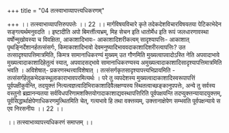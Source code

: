 +++
title = "04 तत्स्वाभाव्यापत्त्यधिकरणम्"

+++
।। तत्स्वाभाव्यापत्तिरुपपत्तेः ।। 22 ।। मार्गविषयविचारे कृते तदेकदेशविचारविषयतया पेटिकाभेदेन सङ्गत्यर्थमनुवदति । इष्टादीति अपो बिमर्त्तीत्यभ्रम्, मिह सेचन इति धातोर्मेध इति रूपं जलधारणावस्था वर्षोन्मुखोवस्या च विवक्षिता, आकाशादिभावः- आकाशादिशरीकत्वम् सादृश्यापत्तिः- आकाशात् पृथङ्निर्देशानर्हतत्संसर्गः, किमाकाशादिभावो देवमनुष्यादिभाववदाकाशादिशरीरत्वापत्तिः? उत तत्सादृश्यापत्तिमात्रमिति, किमत्र सामानाधिकरण्यं मुख्यम् उत गौणमिति मुख्यत्वापवादोऽस्ति नेति अपवादाभावे मुख्यत्वादाकाशादिहेतुत्वं स्यात्, अपवादसद्भावे सामानाधिकरण्यस्य अमुख्यत्वादाकाशादिसादृश्यापत्तिमात्रमिति भवति । अविशेषात्- प्रकरणस्थत्त्वाविशेषात् । तत्संसर्गकृतसादृश्यापत्त्यभिप्रायमिति - तत्संसर्गहेतुकभेदकस्थूलाकाराभावपरमित्यर्थः । परे तु व्यपदेशस्य मुख्यत्वादाकाशादिस्वरूपापत्तिं पूर्वपक्षीकुर्वन्ति, तदयुक्त्तं नित्यत्वज्ञत्वादिभिराकाशादिवैलक्षण्यस्य स्थितत्वाच्छङ्कानुपपत्तेः, अन्ये तु सर्वस्य वस्तुनो ब्रह्मानन्यतया सर्वविधपरिणामशक्त्तियोगादाकाशाद्यवस्थापत्तिरिति पूर्वपक्षयन्ति तदप्युक्त्तन्यायादयुक्त्तम्, पूर्वसिद्धार्थाक्षेपेणाधिकरणमुत्थितमिति चेत्, गत्यभावे हि तथा वक्त्तव्यम्, उक्त्तानाक्षेपेण सम्भवति पूर्वपक्षन्याये स एव निरसनीयः ।। 22 ।।

।। तत्स्वाभाव्यापत्त्यधिकरणं समाप्तम् ।।

